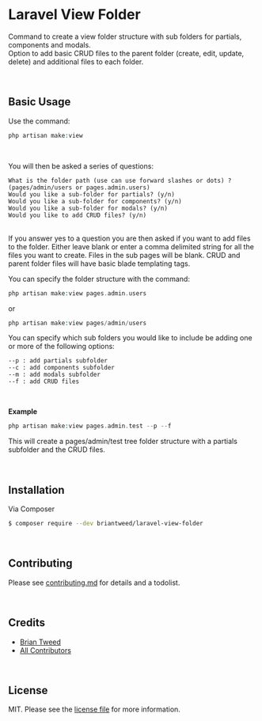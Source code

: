 # Laravel View Folder

Command to create a view folder structure with sub folders for partials, components and modals.  
Option to add basic CRUD files to the parent folder (create, edit, update, delete) and additional files to each folder.

<br>

## Basic Usage

Use the command: 
``` php
php artisan make:view
```
<br>

You will then be asked a series of questions:
``` text
What is the folder path (use can use forward slashes or dots) ? (pages/admin/users or pages.admin.users)
Would you like a sub-folder for partials? (y/n)
Would you like a sub-folder for components? (y/n)
Would you like a sub-folder for modals? (y/n)
Would you like to add CRUD files? (y/n)
```
<br/>
If you answer yes to a question you are then asked if you want to add files to the folder.    
Either leave blank or enter a comma delimited string for all the files you want to create.  
Files in the sub pages will be blank. CRUD and parent folder files will have basic blade templating tags.  
  
<br>
  
You can specify the folder structure with the command: 

``` php
php artisan make:view pages.admin.users
```
or
``` php
php artisan make:view pages/admin/users
```

You can specify which sub folders you would like to include be adding one or more of the following options:   

``` text
--p : add partials subfolder
--c : add components subfolder
--m : add modals subfolder
--f : add CRUD files
```
<br/>

**Example**
``` php
php artisan make:view pages.admin.test --p --f
```

This will create a pages/admin/test tree folder structure with a partials subfolder and the CRUD files.  


<br>

  
## Installation

Via Composer

``` bash
$ composer require --dev briantweed/laravel-view-folder
```

<br/>


## Contributing

Please see [contributing.md](contributing.md) for details and a todolist.

<br/>

## Credits

- [Brian Tweed][link-author]
- [All Contributors][link-contributors]

<br/>

## License

MIT. Please see the [license file](license.md) for more information.

[ico-version]: https://img.shields.io/packagist/v/briantweed/laravelviewfolder.svg?style=flat-square
[ico-downloads]: https://img.shields.io/packagist/dt/briantweed/laravelviewfolder.svg?style=flat-square
[ico-travis]: https://img.shields.io/travis/briantweed/laravelviewfolder/master.svg?style=flat-square
[ico-styleci]: https://styleci.io/repos/12345678/shield

[link-packagist]: https://packagist.org/packages/briantweed/laravelviewfolder
[link-downloads]: https://packagist.org/packages/briantweed/laravelviewfolder
[link-travis]: https://travis-ci.org/briantweed/laravelviewfolder
[link-styleci]: https://styleci.io/repos/12345678
[link-author]: https://github.com/briantweed
[link-contributors]: ../../contributors]
